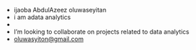 - ijaoba AbdulAzeez oluwaseyitan
- i am  adata analytics
- 
- I’m looking to collaborate on projects related to data analytics
- oluwasyiton@gmail.com

<!---
Oluwaseyitan123/Oluwaseyitan123 is a ✨ special ✨ repository because its `README.md` (this file) appears on your GitHub profile.
You can click the Preview link to take a look at your changes.
--->
